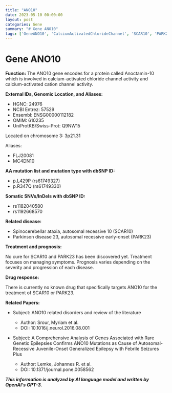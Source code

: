 ```yaml
---
title: "ANO10"
date: 2023-05-10 00:00:00
layout: post
categories: Gene
summary: "# Gene ANO10"
tags: ['GeneANO10', 'CalciumActivatedChlorideChannel', 'SCAR10', 'PARK23', 'AutosomalRecessive', 'JuvenileOnset', 'FebrileSeizures', 'RareGeneticEpilepsies']
---
```


# Gene ANO10

**Function:** 
The ANO10 gene encodes for a protein called Anoctamin-10 which is involved in calcium-activated chloride channel activity and calcium-activated cation channel activity.

**External IDs, Genomic Location, and Aliases:**

- HGNC: 24976
- NCBI Entrez: 57529
- Ensembl: ENSG00000112182
- OMIM: 610235
- UniProtKB/Swiss-Prot: Q9NW15

Located on chromosome 3: 3p21.31

Aliases: 
- FLJ20081 
- MC4DN10 

**AA mutation list and mutation type with dbSNP ID:**

- p.L429P (rs61749327)
- p.R347Q (rs61749330)

**Somatic SNVs/InDels with dbSNP ID:**

- rs1182040580
- rs1192668570

**Related disease:**

- Spinocerebellar ataxia, autosomal recessive 10 (SCAR10)
- Parkinson disease 23, autosomal recessive early-onset (PARK23)

**Treatment and prognosis:**

No cure for SCAR10 and PARK23 has been discovered yet. Treatment focuses on managing symptoms. Prognosis varies depending on the severity and progression of each disease.

**Drug response:**

There is currently no known drug that specifically targets ANO10 for the treatment of SCAR10 or PARK23.

**Related Papers:**

- Subject: ANO10 related disorders and review of the literature
  - Author: Srour, Myriam et al.
  - DOI: 10.1016/j.neurol.2016.08.001
  
- Subject: A Comprehensive Analysis of Genes Associated with Rare Genetic Epilepsies Confirms ANO10 Mutations as Cause of Autosomal-Recessive Juvenile-Onset Generalized Epilepsy with Febrile Seizures Plus
  - Author: Lemke, Johannes R. et al.
  - DOI: 10.1371/journal.pone.0058562

**_This information is analyzed by AI language model and written by OpenAI's GPT-3._**